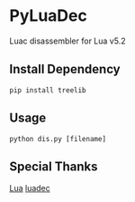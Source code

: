 # PyLuaDec
Luac disassembler for Lua v5.2

## Install Dependency
```
pip install treelib
```

## Usage
```
python dis.py [filename]
```

## Special Thanks
[Lua](https://github.com/LuaDist/lua)
[luadec](https://github.com/viruscamp/luadec)